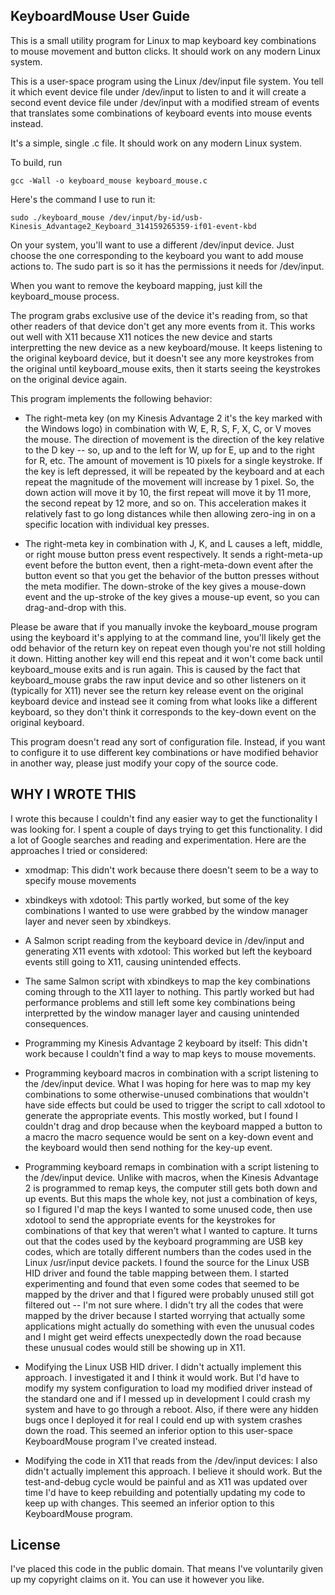 KeyboardMouse User Guide
------------------------

This is a small utility program for Linux to map keyboard key combinations to mouse movement and button clicks.  It should
work on any modern Linux system.

This is a user-space program using the Linux /dev/input file system.  You tell it which event device file under /dev/input to
listen to and it will create a second event device file under /dev/input with a modified stream of events that translates
some combinations of keyboard events into mouse events instead.

It's a simple, single .c file.  It should work on any modern Linux system.

To build, run

    gcc -Wall -o keyboard_mouse keyboard_mouse.c

Here's the command I use to run it:

    sudo ./keyboard_mouse /dev/input/by-id/usb-Kinesis_Advantage2_Keyboard_314159265359-if01-event-kbd

On your system, you'll want to use a different /dev/input device.  Just choose the one corresponding to the keyboard you want
to add mouse actions to.  The sudo part is so it has the permissions it needs for /dev/input.

When you want to remove the keyboard mapping, just kill the keyboard_mouse process.

The program grabs exclusive use of the device it's reading from, so that other readers of that device don't get any more
events from it.  This works out well with X11 because X11 notices the new device and starts interpretting the new device as a
new keyboard/mouse.  It keeps listening to the original keyboard device, but it doesn't see any more keystrokes from the
original until keyboard_mouse exits, then it starts seeing the keystrokes on the original device again.

This program implements the following behavior:

  * The right-meta key (on my Kinesis Advantage 2 it's the key marked with the Windows logo) in combination with W, E, R, S,
    F, X, C, or V moves the mouse.  The direction of movement is the direction of the key relative to the D key -- so, up and
    to the left for W, up for E, up and to the right for R, etc.  The amount of movement is 10 pixels for a single keystroke.
    If the key is left depressed, it will be repeated by the keyboard and at each repeat the magnitude of the movement will
    increase by 1 pixel.  So, the down action will move it by 10, the first repeat will move it by 11 more, the second repeat
    by 12 more, and so on.  This acceleration makes it relatively fast to go long distances while then allowing zero-ing in
    on a specific location with individual key presses.

  * The right-meta key in combination with J, K, and L causes a left, middle, or right mouse button press event respectively.
    It sends a right-meta-up event before the button event, then a right-meta-down event after the button event so that you
    get the behavior of the button presses without the meta modifier.  The down-stroke of the key gives a mouse-down event
    and the up-stroke of the key gives a mouse-up event, so you can drag-and-drop with this.

Please be aware that if you manually invoke the keyboard_mouse program using the keyboard it's applying to at the command
line, you'll likely get the odd behavior of the return key on repeat even though you're not still holding it down.  Hitting
another key will end this repeat and it won't come back until keyboard_mouse exits and is run again.  This is caused by the
fact that keyboard_mouse grabs the raw input device and so other listeners on it (typically for X11) never see the return key
release event on the original keyboard device and instead see it coming from what looks like a different keyboard, so they
don't think it corresponds to the key-down event on the original keyboard.

This program doesn't read any sort of configuration file.  Instead, if you want to configure it to use different key
combinations or have modified behavior in another way, please just modify your copy of the source code.


WHY I WROTE THIS
----------------

I wrote this because I couldn't find any easier way to get the functionality I was looking for.  I spent a couple of days
trying to get this functionality.  I did a lot of Google searches and reading and experimentation.  Here are the approaches
I tried or considered:

  * xmodmap: This didn't work because there doesn't seem to be a way to specify mouse movements

  * xbindkeys with xdotool: This partly worked, but some of the key combinations I wanted to use were grabbed by the window
    manager layer and never seen by xbindkeys.

  * A Salmon script reading from the keyboard device in /dev/input and generating X11 events with xdotool: This worked but
    left the keyboard events still going to X11, causing unintended effects.

  * The same Salmon script with xbindkeys to map the key combinations coming through to the X11 layer to nothing.  This
    partly worked but had performance problems and still left some key combinations being interpretted by the window manager
    layer and causing unintended consequences.

  * Programming my Kinesis Advantage 2 keyboard by itself:  This didn't work because I couldn't find a way to map keys to
    mouse movements.

  * Programming keyboard macros in combination with a script listening to the /dev/input device.  What I was hoping for here
    was to map my key combinations to some otherwise-unused combinations that wouldn't have side effects but could be used to
    trigger the script to call xdotool to generate the appropriate events.  This mostly worked, but I found I couldn't drag
    and drop because when the keyboard mapped a button to a macro the macro sequence would be sent on a key-down event and
    the keyboard would then send nothing for the key-up event.

  * Programming keyboard remaps in combination with a script listening to the /dev/input device.  Unlike with macros, when
    the Kinesis Advantage 2 is programmed to remap keys, the computer still gets both down and up events.  But this maps the
    whole key, not just a combination of keys, so I figured I'd map the keys I wanted to some unused code, then use xdotool
    to send the appropriate events for the keystrokes for combinations of that key that weren't what I wanted to capture.  It
    turns out that the codes used by the keyboard programming are USB key codes, which are totally different numbers than the
    codes used in the Linux /usr/input device packets.  I found the source for the Linux USB HID driver and found the table
    mapping between them.  I started experimenting and found that even some codes that seemed to be mapped by the driver and
    that I figured were probably unused still got filtered out -- I'm not sure where.  I didn't try all the codes that were
    mapped by the driver because I started worrying that actually some applications might actually do something with even the
    unusual codes and I might get weird effects unexpectedly down the road because these unusual codes would still be showing
    up in X11.

  * Modifying the Linux USB HID driver.  I didn't actually implement this approach.  I investigated it and I think it would
    work.  But I'd have to modify my system configuration to load my modified driver instead of the standard one and if I
    messed up in development I could crash my system and have to go through a reboot.  Also, if there were any hidden bugs
    once I deployed it for real I could end up with system crashes down the road.  This seemed an inferior option to this
    user-space KeyboardMouse program I've created instead.

  * Modifying the code in X11 that reads from the /dev/input devices: I also didn't actually implement this approach.  I
    believe it should work.  But the test-and-debug cycle would be painful and as X11 was updated over time I'd have to keep
    rebuilding and potentially updating my code to keep up with changes.  This seemed an inferior option to this
    KeyboardMouse program.

License
-------

I've placed this code in the public domain.  That means I've voluntarily given up my copyright claims on it.  You can use it
however you like.
